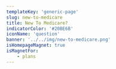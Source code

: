 ```yaml
---
templateKey: 'generic-page'
slug: new-to-medicare
title: New To Medicare?
indicatorColor: '#20BE6B'
iconName: 'question'
banner: '../../img/new-to-medicare.png'
isHomepageMagnet: true
isMagnetFor:
    - plans
---
```

